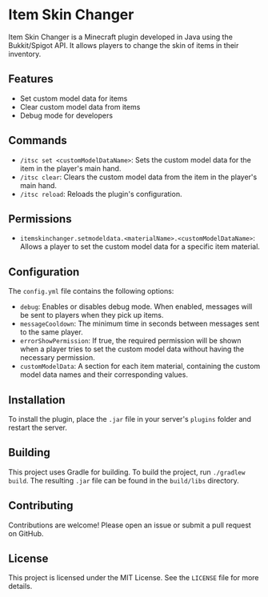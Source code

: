 # Item Skin Changer

Item Skin Changer is a Minecraft plugin developed in Java using the Bukkit/Spigot API. It allows players to change the skin of items in their inventory.

## Features

- Set custom model data for items
- Clear custom model data from items
- Debug mode for developers

## Commands

- `/itsc set <customModelDataName>`: Sets the custom model data for the item in the player's main hand.
- `/itsc clear`: Clears the custom model data from the item in the player's main hand.
- `/itsc reload`: Reloads the plugin's configuration.

## Permissions

- `itemskinchanger.setmodeldata.<materialName>.<customModelDataName>`: Allows a player to set the custom model data for a specific item material.

## Configuration

The `config.yml` file contains the following options:

- `debug`: Enables or disables debug mode. When enabled, messages will be sent to players when they pick up items.
- `messageCooldown`: The minimum time in seconds between messages sent to the same player.
- `errorShowPermission`: If true, the required permission will be shown when a player tries to set the custom model data without having the necessary permission.
- `customModelData`: A section for each item material, containing the custom model data names and their corresponding values.

## Installation

To install the plugin, place the `.jar` file in your server's `plugins` folder and restart the server.

## Building

This project uses Gradle for building. To build the project, run `./gradlew build`. The resulting `.jar` file can be found in the `build/libs` directory.

## Contributing

Contributions are welcome! Please open an issue or submit a pull request on GitHub.

## License

This project is licensed under the MIT License. See the `LICENSE` file for more details.